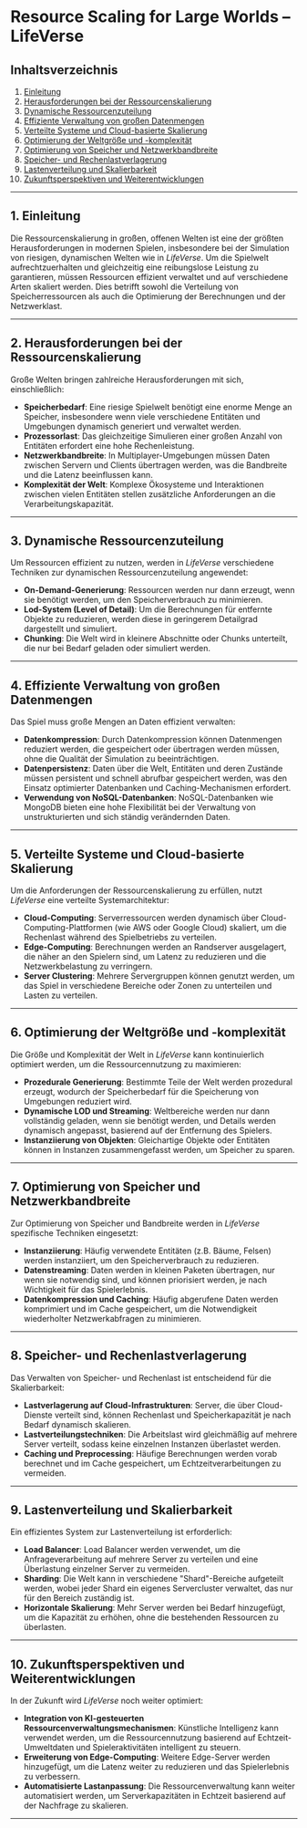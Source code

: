 # Resource Scaling for Large Worlds – LifeVerse

## Inhaltsverzeichnis
1. [Einleitung](#einleitung)
2. [Herausforderungen bei der Ressourcenskalierung](#herausforderungen-bei-der-ressourcenskalierung)
3. [Dynamische Ressourcenzuteilung](#dynamische-ressourcenzuteilung)
4. [Effiziente Verwaltung von großen Datenmengen](#effiziente-verwaltung-von-großen-datenmengen)
5. [Verteilte Systeme und Cloud-basierte Skalierung](#verteilte-systeme-und-cloud-basierte-skalierung)
6. [Optimierung der Weltgröße und -komplexität](#optimierung-der-weltgröße-und-komplexität)
7. [Optimierung von Speicher und Netzwerkbandbreite](#optimierung-von-speicher-und-netzwerkbandbreite)
8. [Speicher- und Rechenlastverlagerung](#speicher-und-rechenlastverlagerung)
9. [Lastenverteilung und Skalierbarkeit](#lastenverteilung-und-skalierbarkeit)
10. [Zukunftsperspektiven und Weiterentwicklungen](#zukunftsperspektiven-und-weiterentwicklungen)

---

## 1. Einleitung

Die Ressourcenskalierung in großen, offenen Welten ist eine der größten Herausforderungen in modernen Spielen, insbesondere bei der Simulation von riesigen, dynamischen Welten wie in *LifeVerse*. Um die Spielwelt aufrechtzuerhalten und gleichzeitig eine reibungslose Leistung zu garantieren, müssen Ressourcen effizient verwaltet und auf verschiedene Arten skaliert werden. Dies betrifft sowohl die Verteilung von Speicherressourcen als auch die Optimierung der Berechnungen und der Netzwerklast.

---

## 2. Herausforderungen bei der Ressourcenskalierung

Große Welten bringen zahlreiche Herausforderungen mit sich, einschließlich:

- **Speicherbedarf**: Eine riesige Spielwelt benötigt eine enorme Menge an Speicher, insbesondere wenn viele verschiedene Entitäten und Umgebungen dynamisch generiert und verwaltet werden.
- **Prozessorlast**: Das gleichzeitige Simulieren einer großen Anzahl von Entitäten erfordert eine hohe Rechenleistung.
- **Netzwerkbandbreite**: In Multiplayer-Umgebungen müssen Daten zwischen Servern und Clients übertragen werden, was die Bandbreite und die Latenz beeinflussen kann.
- **Komplexität der Welt**: Komplexe Ökosysteme und Interaktionen zwischen vielen Entitäten stellen zusätzliche Anforderungen an die Verarbeitungskapazität.

---

## 3. Dynamische Ressourcenzuteilung

Um Ressourcen effizient zu nutzen, werden in *LifeVerse* verschiedene Techniken zur dynamischen Ressourcenzuteilung angewendet:

- **On-Demand-Generierung**: Ressourcen werden nur dann erzeugt, wenn sie benötigt werden, um den Speicherverbrauch zu minimieren.
- **Lod-System (Level of Detail)**: Um die Berechnungen für entfernte Objekte zu reduzieren, werden diese in geringerem Detailgrad dargestellt und simuliert.
- **Chunking**: Die Welt wird in kleinere Abschnitte oder Chunks unterteilt, die nur bei Bedarf geladen oder simuliert werden.

---

## 4. Effiziente Verwaltung von großen Datenmengen

Das Spiel muss große Mengen an Daten effizient verwalten:

- **Datenkompression**: Durch Datenkompression können Datenmengen reduziert werden, die gespeichert oder übertragen werden müssen, ohne die Qualität der Simulation zu beeinträchtigen.
- **Datenpersistenz**: Daten über die Welt, Entitäten und deren Zustände müssen persistent und schnell abrufbar gespeichert werden, was den Einsatz optimierter Datenbanken und Caching-Mechanismen erfordert.
- **Verwendung von NoSQL-Datenbanken**: NoSQL-Datenbanken wie MongoDB bieten eine hohe Flexibilität bei der Verwaltung von unstrukturierten und sich ständig verändernden Daten.

---

## 5. Verteilte Systeme und Cloud-basierte Skalierung

Um die Anforderungen der Ressourcenskalierung zu erfüllen, nutzt *LifeVerse* eine verteilte Systemarchitektur:

- **Cloud-Computing**: Serverressourcen werden dynamisch über Cloud-Computing-Plattformen (wie AWS oder Google Cloud) skaliert, um die Rechenlast während des Spielbetriebs zu verteilen.
- **Edge-Computing**: Berechnungen werden an Randserver ausgelagert, die näher an den Spielern sind, um Latenz zu reduzieren und die Netzwerkbelastung zu verringern.
- **Server Clustering**: Mehrere Servergruppen können genutzt werden, um das Spiel in verschiedene Bereiche oder Zonen zu unterteilen und Lasten zu verteilen.

---

## 6. Optimierung der Weltgröße und -komplexität

Die Größe und Komplexität der Welt in *LifeVerse* kann kontinuierlich optimiert werden, um die Ressourcennutzung zu maximieren:

- **Prozedurale Generierung**: Bestimmte Teile der Welt werden prozedural erzeugt, wodurch der Speicherbedarf für die Speicherung von Umgebungen reduziert wird.
- **Dynamische LOD und Streaming**: Weltbereiche werden nur dann vollständig geladen, wenn sie benötigt werden, und Details werden dynamisch angepasst, basierend auf der Entfernung des Spielers.
- **Instanziierung von Objekten**: Gleichartige Objekte oder Entitäten können in Instanzen zusammengefasst werden, um Speicher zu sparen.

---

## 7. Optimierung von Speicher und Netzwerkbandbreite

Zur Optimierung von Speicher und Bandbreite werden in *LifeVerse* spezifische Techniken eingesetzt:

- **Instanziierung**: Häufig verwendete Entitäten (z.B. Bäume, Felsen) werden instanziiert, um den Speicherverbrauch zu reduzieren.
- **Datenstreaming**: Daten werden in kleinen Paketen übertragen, nur wenn sie notwendig sind, und können priorisiert werden, je nach Wichtigkeit für das Spielerlebnis.
- **Datenkompression und Caching**: Häufig abgerufene Daten werden komprimiert und im Cache gespeichert, um die Notwendigkeit wiederholter Netzwerkabfragen zu minimieren.

---

## 8. Speicher- und Rechenlastverlagerung

Das Verwalten von Speicher- und Rechenlast ist entscheidend für die Skalierbarkeit:

- **Lastverlagerung auf Cloud-Infrastrukturen**: Server, die über Cloud-Dienste verteilt sind, können Rechenlast und Speicherkapazität je nach Bedarf dynamisch skalieren.
- **Lastverteilungstechniken**: Die Arbeitslast wird gleichmäßig auf mehrere Server verteilt, sodass keine einzelnen Instanzen überlastet werden.
- **Caching und Preprocessing**: Häufige Berechnungen werden vorab berechnet und im Cache gespeichert, um Echtzeitverarbeitungen zu vermeiden.

---

## 9. Lastenverteilung und Skalierbarkeit

Ein effizientes System zur Lastenverteilung ist erforderlich:

- **Load Balancer**: Load Balancer werden verwendet, um die Anfrageverarbeitung auf mehrere Server zu verteilen und eine Überlastung einzelner Server zu vermeiden.
- **Sharding**: Die Welt kann in verschiedene "Shard"-Bereiche aufgeteilt werden, wobei jeder Shard ein eigenes Servercluster verwaltet, das nur für den Bereich zuständig ist.
- **Horizontale Skalierung**: Mehr Server werden bei Bedarf hinzugefügt, um die Kapazität zu erhöhen, ohne die bestehenden Ressourcen zu überlasten.

---

## 10. Zukunftsperspektiven und Weiterentwicklungen

In der Zukunft wird *LifeVerse* noch weiter optimiert:

- **Integration von KI-gesteuerten Ressourcenverwaltungsmechanismen**: Künstliche Intelligenz kann verwendet werden, um die Ressourcennutzung basierend auf Echtzeit-Umweltdaten und Spieleraktivitäten intelligent zu steuern.
- **Erweiterung von Edge-Computing**: Weitere Edge-Server werden hinzugefügt, um die Latenz weiter zu reduzieren und das Spielerlebnis zu verbessern.
- **Automatisierte Lastanpassung**: Die Ressourcenverwaltung kann weiter automatisiert werden, um Serverkapazitäten in Echtzeit basierend auf der Nachfrage zu skalieren.

---